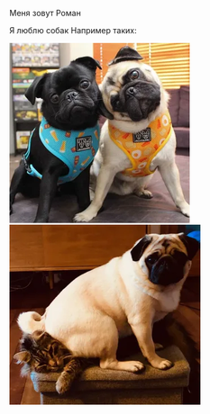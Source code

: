 Меня зовут Роман

Я люблю собак
Например таких:

![Alt text](%D0%BC%D0%BE%D0%BF%D1%81.webp)![Alt text](%D1%8C%D1%89.webp)